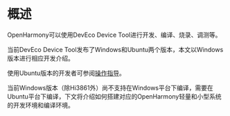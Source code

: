 # 概述<a name="ZH-CN_TOPIC_0000001119076372"></a>

OpenHarmony可以使用DevEco Device Tool进行开发、编译、烧录、调测等。

当前DevEco Device Tool发布了Windows和Ubuntu两个版本，本文以Windows版本进行相应开发介绍。

使用Ubuntu版本的开发者可参阅[操作指导](https://device.harmonyos.com/cn/docs/ide/user-guides/service_introduction-0000001050166905)。

当前Windows版本（除Hi3861外）尚不支持在Windows平台下编译，需要在Ubuntu平台下编译，下文将介绍如何搭建对应的OpenHarmony轻量和小型系统的开发环境和编译环境。

